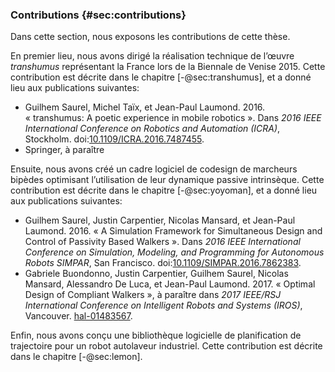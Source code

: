 ### Contributions {#sec:contributions}

Dans cette section, nous exposons les contributions de cette thèse.

En premier lieu, nous avons dirigé la réalisation technique de l’œuvre *transhumus* représentant la France lors de la
Biennale de Venise 2015. Cette contribution est décrite dans le chapitre [-@sec:transhumus], et a donné lieu aux
publications suivantes:

- Guilhem Saurel, Michel Taïx, et Jean-Paul Laumond. 2016. « transhumus: A poetic experience in mobile robotics ». Dans
  *2016 IEEE International Conference on Robotics and Automation (ICRA)*, Stockholm.
  doi:[10.1109/ICRA.2016.7487455](https://doi.org/\%2010.1109/ICRA.2016.7487455).
- Springer, à paraître

Ensuite, nous avons créé un cadre logiciel de codesign de marcheurs bipèdes optimisant l’utilisation de leur dynamique
passive intrinsèque. Cette contribution est décrite dans le chapitre [-@sec:yoyoman], et a donné lieu aux publications
suivantes:

- Guilhem Saurel, Justin Carpentier, Nicolas Mansard, et Jean-Paul Laumond. 2016. « A Simulation Framework for
  Simultaneous Design and Control of Passivity Based Walkers ». Dans *2016 IEEE International Conference on
  Simulation, Modeling, and Programming for Autonomous Robots SIMPAR*, San Francisco.
  doi:[10.1109/SIMPAR.2016.7862383](https://doi.org/10.1109/SIMPAR.2016.7862383).
- Gabriele Buondonno, Justin Carpentier, Guilhem Saurel, Nicolas Mansard, Alessandro De Luca, et Jean-Paul Laumond. 2017.
  « Optimal Design of Compliant Walkers », à paraître dans *2017 IEEE/RSJ International Conference on Intelligent
  Robots and Systems (IROS)*, Vancouver. [hal-01483567](https://hal.archives-ouvertes.fr/hal-01483567).

Enfin, nous avons conçu une bibliothèque logicielle de planification de trajectoire pour un robot autolaveur
industriel. Cette contribution est décrite dans le chapitre [-@sec:lemon].
